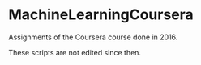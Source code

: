 # MachineLearningCoursera
Assignments of the Coursera course done in 2016. 

These scripts are not edited since then.
